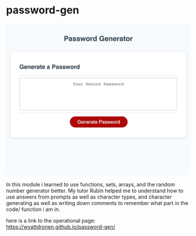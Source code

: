 # password-gen
![Alt text](./assets/images/passgen2.jpg?raw=true "screenshot")

In this module i learned to use functions, sets, arrays, and the random number generator better. My tutor Rubin helped me to understand how to use answers from prompts as well as character types, and character generating as well as writing down comments to remember what part in the code/ function i am in.

here is a link to the operational page: https://wyattdronen.github.io/password-gen/



